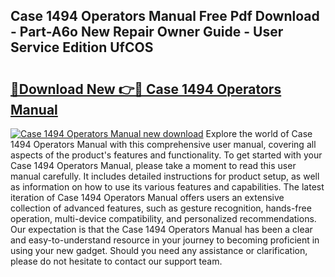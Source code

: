 ## Case 1494 Operators Manual Free Pdf Download - Part-A6o New Repair Owner Guide - User Service Edition UfCOS

# <h2><a href="http://bc4688.oget.top/?id=Case+1494+Operators+Manual">🔗Download New 👉🔴 Case 1494 Operators Manual</a></h2>

[![Case 1494 Operators Manual new download](https://i.imgur.com/5g1atiW.png)](http://bc4688.oget.top/?id=Case+1494+Operators+Manual)
Explore the world of Case 1494 Operators Manual with this comprehensive user manual, covering all aspects of the product's features and functionality. To get started with your Case 1494 Operators Manual, please take a moment to read this user manual carefully. It includes detailed instructions for product setup, as well as information on how to use its various features and capabilities. The latest iteration of Case 1494 Operators Manual offers users an extensive collection of advanced features, such as gesture recognition, hands-free operation, multi-device compatibility, and personalized recommendations. Our expectation is that the Case 1494 Operators Manual has been a clear and easy-to-understand resource in your journey to becoming proficient in using your new gadget. Should you need any assistance or clarification, please do not hesitate to contact our support team.
